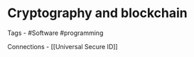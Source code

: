 # Cryptography and blockchain

Tags - #Software #programming 

Connections - [[Universal Secure ID]]

